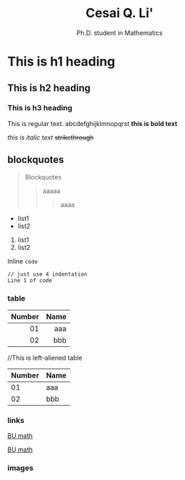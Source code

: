 <h1 style="text-align: center;">Cesai Q. Li'</h1>
<p style="text-align: center;">Ph.D. student in Mathematics</p>

# This is h1 heading
## This is h2 heading
### This is h3 heading
This is regular text. abcdefghijklmnopqrst
**this is bold text**

*this is italic text*
~~strikethrough~~

## blockquotes

> Blockquotes
>> aaaaa
> > >  aaaa

+ list1
+ list2

1. list1
2. list2

Inline `code` 
    
    // just use 4 indentation
    Line 1 of code

### table 

| Number | Name |
| ------:| ----:|
|   01   | aaa  |
| 02     | bbb  |
//This is left-aliened table


| Number | Name |
| ------ | ---- |
|   01   | aaa  |
| 02     | bbb  |

### links 

[BU math](https://www.bu.edu/math/)

[BU math](https://www.bu.edu/math/ "BU dep page")

### images

<!---
![image](link)
--->

